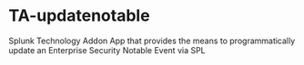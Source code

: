 # TA-updatenotable
Splunk Technology Addon App that provides the means to programmatically update an Enterprise Security Notable Event via SPL
